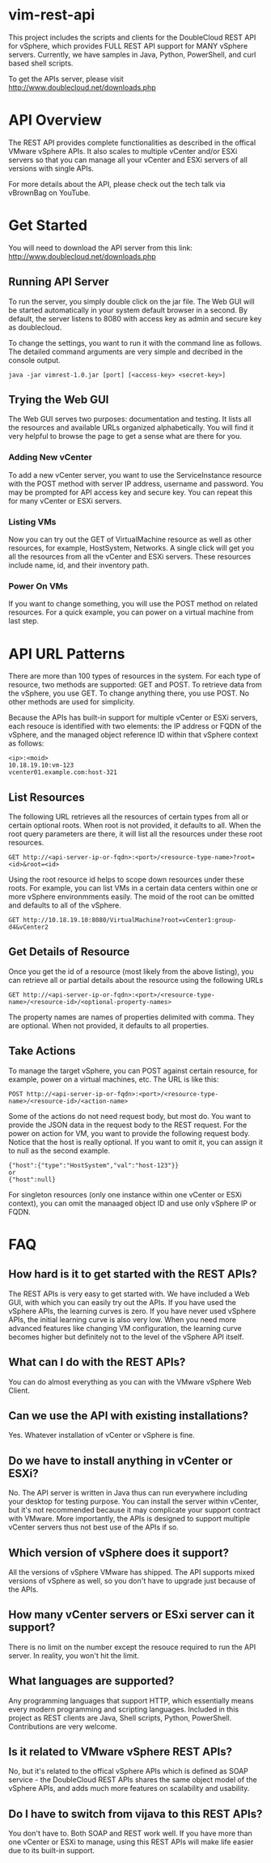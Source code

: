 # vim-rest-api

This project includes the scripts and clients for the DoubleCloud REST API for vSphere, which provides FULL REST API support for MANY vSphere servers. Currently, we have samples in Java, Python, PowerShell, and curl based shell scripts.

To get the APIs server, please visit http://www.doublecloud.net/downloads.php


# API Overview

The REST API provides complete functionalities as described in the offical VMware vSphere APIs. It also scales to multiple vCenter and/or ESXi servers so that you can manage all your vCenter and ESXi servers of all versions with single APIs.

For more details about the API, please check out the tech talk via vBrownBag on YouTube.


# Get Started

You will need to download the API server from this link: http://www.doublecloud.net/downloads.php

## Running API Server
To run the server, you simply double click on the jar file. The Web GUI will be started automatically in your system default browser in a second. By default, the server listens to 8080 with access key as admin and secure key as doublecloud.

To change the settings, you want to run it with the command line as follows. The detailed command arguments are very simple and decribed in the console output.

```
java -jar vimrest-1.0.jar [port] [<access-key> <secret-key>]
```

## Trying the Web GUI
The Web GUI serves two purposes: documentation and testing. It lists all the resources and available URLs organized alphabetically. You will find it very helpful to browse the page to get a sense what are there for you.

### Adding New vCenter
To add a new vCenter server, you want to use the ServiceInstance resource with the POST method with server IP address, username and password. You may be prompted for API access key and secure key. You can repeat this for many vCenter or ESXi servers.

### Listing VMs
Now you can try out the GET of VirtualMachine resource as well as other resources, for example, HostSystem, Networks. A single click will get you all the resources from all the vCenter and ESXi servers. These resources include name, id, and their inventory path.

### Power On VMs
If you want to change something, you will use the POST method on related resources. For a quick example, you can power on a virtual machine from last step.


# API URL Patterns

There are more than 100 types of resources in the system. For each type of resource, two methods are supported: GET and POST. To retrieve data from the vSphere, you use GET. To change anything there, you use POST. No other methods are used for simplicity.

Because the APIs has built-in support for multiple vCenter or ESXi servers, each resouce is identified with two elements: the IP address or FQDN of the vSphere, and the managed object reference ID within that vSphere context as follows:
```
<ip>:<moid>
10.18.19.10:vm-123
vcenter01.example.com:host-321
```

## List Resources
The following URL retrieves all the resources of certain types from all or certain optional roots. When root is not provided, it defaults to all. When the root query parameters are there, it will list all the resources under these root resources.
```
GET http://<api-server-ip-or-fqdn>:<port>/<resource-type-name>?root=<id>&root=<id>
```
Using the root resource id helps to scope down resources under these roots. For example, you can list VMs in a certain data centers within one or more vSphere environmments easily. The moid of the root can be omitted and defaults to all of the vSphere.
```
GET http://10.18.19.10:8080/VirtualMachine?root=vCenter1:group-d4&vCenter2
```

## Get Details of Resource
Once you get the id of a resource (most likely from the above listing), you can retrieve all or partial details about the resource using the following URLs
```
GET http://<api-server-ip-or-fqdn>:<port>/<resource-type-name>/<resource-id>/<optional-property-names>
```

The property names are names of properties delimited with comma. They are optional. When not provided, it defaults to all properties.

## Take Actions
To manage the target vSphere, you can POST against certain resource, for example, power on a virtual machines, etc. The URL is like this:
```
POST http://<api-server-ip-or-fqdn>:<port>/<resource-type-name>/<resource-id>/<action-name>
```
Some of the actions do not need request body, but most do. You want to provide the JSON data in the request body to the REST request. For the power on action for VM, you want to provide the following request body. Notice that the host is really optional. If you want to omit it, you can assign it to null as the second example.
```
{"host":{"type":"HostSystem","val":"host-123"}}
or
{"host":null}
```

For singleton resources (only one instance within one vCenter or ESXi context), you can omit the manaaged object ID and use only vSphere IP or FQDN.



# FAQ

## How hard is it to get started with the REST APIs?
The REST APIs is very easy to get started with. We have included a Web GUI, with which you can easily try out the APIs. If you have used the vSphere APIs, the learning curves is zero. If you have never used vSphere APIs, the initial learning curve is also very low. When you need more advanced features like changing VM configuration, the learning curve becomes higher but definitely not to the level of the vSphere API itself.

## What can I do with the REST APIs?
You can do almost everything as you can with the VMware vSphere Web Client.

## Can we use the API with existing installations?
Yes. Whatever installation of vCenter or vSphere is fine.

## Do we have to install anything in vCenter or ESXi?
No. The API server is written in Java thus can run everywhere including your desktop for testing purpose. You can install the server within vCenter, but it's not recommended because it may complicate your support contract with VMware. More importantly, the APIs is designed to support multiple vCenter servers thus not best use of the APIs if so.

## Which version of vSphere does it support?
All the versions of vSphere VMware has shipped. The API supports mixed versions of vSphere as well, so you don't have to upgrade just because of the APIs.

## How many vCenter servers or ESxi server can it support?
There is no limit on the number except the resouce required to run the API server. In reality, you won't hit the limit.

## What languages are supported?
Any programming languages that support HTTP, which essentially means every modern programming and scripting languages. Included in this project as REST clients are Java, Shell scripts, Python, PowerShell. Contributions are very welcome.

## Is it related to VMware vSphere REST APIs?
No, but it's related to the offical vSphere APIs which is defined as SOAP service - the DoubleCloud REST APIs shares the same object model of the vSphere APIs, and adds much more features on scalability and usability.

## Do I have to switch from vijava to this REST APIs?
You don't have to. Both SOAP and REST work well. If you have more than one vCenter or ESXi to manage, using this REST APIs will make life easier due to its built-in support.